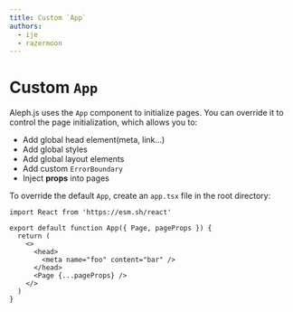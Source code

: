 ```yaml
---
title: Custom `App`
authors:
  - ije
  - razermoon
---
```


# Custom `App`

Aleph.js uses the `App` component to initialize pages. You can override it to control the page initialization, which allows you to:

- Add global head element(meta, link...)
- Add global styles
- Add global layout elements
- Add custom `ErrorBoundary`
- Inject **props** into pages

To override the default `App`, create an `app.tsx` file in the root directory:

```tsx
import React from 'https://esm.sh/react'

export default function App({ Page, pageProps }) {
  return (
    <>
      <head>
        <meta name="foo" content="bar" />
      </head>
      <Page {...pageProps} />
    </>
  )
}
```
